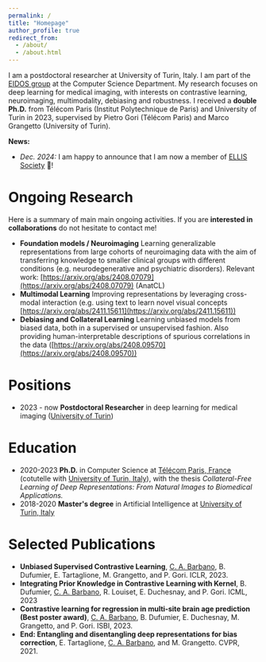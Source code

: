 ```yaml
---
permalink: /
title: "Homepage"
author_profile: true
redirect_from: 
  - /about/
  - /about.html
---
```


I am a postdoctoral researcher at University of Turin, Italy. I am part of the [EIDOS group](https://eidos.di.unito.it/) at the Computer Science Department. My research focuses on deep learning for medical imaging, with interests on contrastive learning, neuroimaging, multimodality, debiasing and robustness. I received a **double Ph.D.** from Télécom Paris (Institut Polytechnique de Paris) and University of Turin in 2023, supervised by Pietro Gori (Télécom Paris) and Marco Grangetto (University of Turin).

**News:**
- *Dec. 2024:* I am happy to announce that I am now a member of [ELLIS Society](https://ellis.eu/) 🎉! 

Ongoing Research
======

Here is a summary of main main ongoing activities. If you are **interested in collaborations** do not hesitate to contact me!

- **Foundation models / Neuroimaging** Learning generalizable representations from large cohorts of neuroimaging data with the aim of transferring knowledge to smaller clinical groups with different conditions (e.g. neurodegenerative and psychiatric disorders). Relevant work: [https://arxiv.org/abs/2408.07079](https://arxiv.org/abs/2408.07079) (AnatCL)
- **Multimodal Learning** Improving representations by leveraging cross-modal interaction (e.g. using text to learn novel visual concepts [https://arxiv.org/abs/2411.15611](https://arxiv.org/abs/2411.15611))
- **Debiasing and Collateral Learning** Learning unbiased models from biased data, both in a supervised or unsupervised fashion. Also providing human-interpretable descriptions of spurious correlations in the data ([https://arxiv.org/abs/2408.09570](https://arxiv.org/abs/2408.09570))

Positions
======
- 2023 - now **Postdoctoral Researcher** in deep learning for medical imaging ([University of Turin](https://www.unito.it))

Education
======
- 2020-2023 **Ph.D.** in Computer Science at [Télécom Paris, France](https://www.telecom-paris.fr/en/home) (cotutelle with [University of Turin, Italy](https://www.unito.it)), with the thesis *Collateral-Free Learning of Deep Representations: From Natural Images to Biomedical Applications.*
- 2018-2020 **Master's degree** in Artificial Intelligence at [University of Turin, Italy](https://www.unito.it)

Selected Publications
======
- **Unbiased Supervised Contrastive Learning**, <u>C. A. Barbano</u>, B. Dufumier, E. Tartaglione, M. Grangetto,
and P. Gori. ICLR, 2023. 
- **Integrating Prior Knowledge in Contrastive Learning with Kernel**, B. Dufumier, <u>C. A. Barbano</u>, R.
Louiset, E. Duchesnay, and P. Gori. ICML, 2023 
- **Contrastive learning for regression in multi‑site brain age prediction** **(Best poster award)**,
<u>C. A. Barbano</u>, B. Dufumier, E. Duchesnay, M. Grangetto, and P. Gori. ISBI, 2023. 
- **End: Entangling and disentangling deep representations for bias correction**, E. Tartaglione,
<u>C. A. Barbano</u>, and M. Grangetto. CVPR, 2021. 